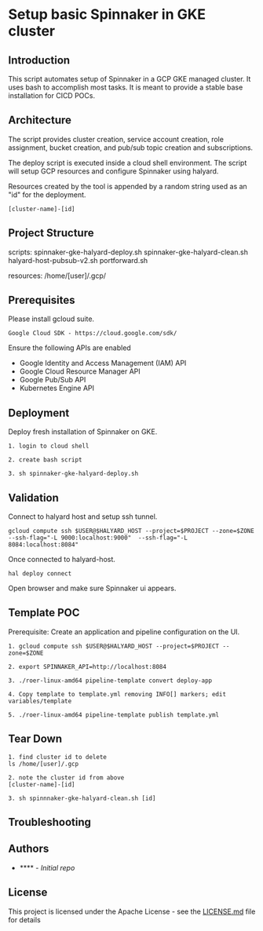 # Setup basic Spinnaker in GKE cluster

## Introduction

This script automates setup of Spinnaker in a GCP GKE managed cluster. It uses bash to accomplish most tasks. It is meant to provide a stable base installation for CICD POCs.

## Architecture

The script provides cluster creation, service account creation, role assignment, bucket creation, and pub/sub
topic creation and subscriptions.

The deploy script is executed inside a cloud shell environment. The script will setup GCP resources and configure Spinnaker using halyard.

Resources created by the tool is appended by a random string used as an "id" for the deployment.
```
[cluster-name]-[id]
```

## Project Structure

scripts:
spinnaker-gke-halyard-deploy.sh
spinnaker-gke-halyard-clean.sh
halyard-host-pubsub-v2.sh
portforward.sh

resources:
/home/[user]/.gcp/

## Prerequisites

Please install gcloud suite.

```
Google Cloud SDK - https://cloud.google.com/sdk/
```

Ensure the following APIs are enabled
- Google Identity and Access Management (IAM) API
- Google Cloud Resource Manager API
- Google Pub/Sub API
- Kubernetes Engine API

## Deployment

Deploy fresh installation of Spinnaker on GKE.

```
1. login to cloud shell

2. create bash script

3. sh spinnaker-gke-halyard-deploy.sh

```

## Validation

Connect to halyard host and setup ssh tunnel.

```
gcloud compute ssh $USER@$HALYARD_HOST --project=$PROJECT --zone=$ZONE --ssh-flag="-L 9000:localhost:9000"  --ssh-flag="-L 8084:localhost:8084"
```

Once connected to halyard-host.
```
hal deploy connect
```

Open browser and make sure Spinnaker ui appears.

## Template POC

Prerequisite:
Create an application and pipeline configuration on the UI.

```
1. gcloud compute ssh $USER@$HALYARD_HOST --project=$PROJECT --zone=$ZONE

2. export SPINNAKER_API=http://localhost:8084

3. ./roer-linux-amd64 pipeline-template convert deploy-app

4. Copy template to template.yml removing INFO[] markers; edit variables/template

5. ./roer-linux-amd64 pipeline-template publish template.yml
```

## Tear Down

```
1. find cluster id to delete
ls /home/[user]/.gcp

2. note the cluster id from above
[cluster-name]-[id]

3. sh spinnnaker-gke-halyard-clean.sh [id]

```

## Troubleshooting

## Authors

* **** - *Initial repo*

## License

This project is licensed under the Apache License - see the [LICENSE.md](LICENSE.md) file for details
